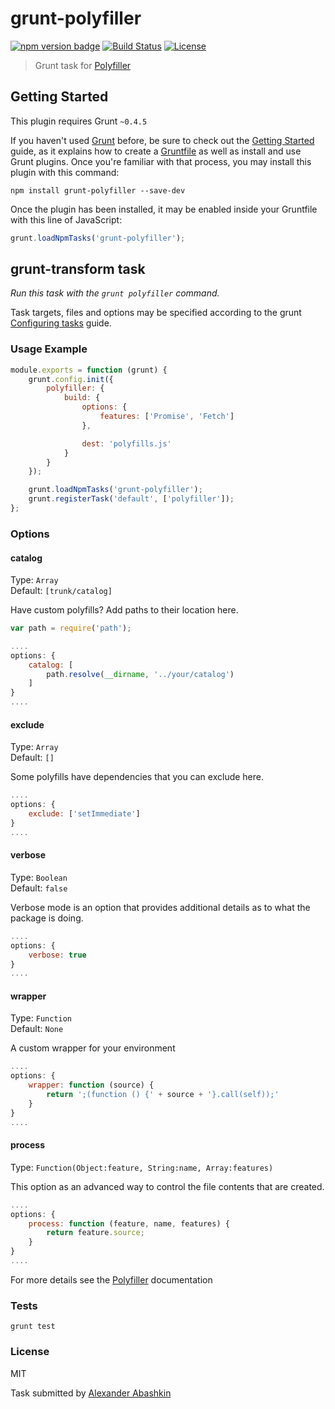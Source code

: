 # grunt-polyfiller

[![npm version badge](https://img.shields.io/npm/v/grunt-polyfiller.svg)](https://www.npmjs.org/package/grunt-polyfiller)
[![Build Status](https://travis-ci.org/monolithed/grunt-polyfiller.png)](https://travis-ci.org/monolithed/grunt-polyfiller)
[![License](https://img.shields.io/badge/license-MIT-brightgreen.svg)](LICENSE.txt)


> Grunt task for [Polyfiller](https://github.com/Polyfiller/polyfiller) 


## Getting Started
This plugin requires Grunt `~0.4.5`

If you haven't used [Grunt](http://gruntjs.com/) before, be sure to check out the [Getting Started](http://gruntjs.com/getting-started) guide, as it explains how to create a [Gruntfile](http://gruntjs.com/sample-gruntfile) as well as install and use Grunt plugins. Once you're familiar with that process, you may install this plugin with this command:

```shell
npm install grunt-polyfiller --save-dev
```

Once the plugin has been installed, it may be enabled inside your Gruntfile with this line of JavaScript:

```js
grunt.loadNpmTasks('grunt-polyfiller');
```

## grunt-transform task
_Run this task with the `grunt polyfiller` command._

Task targets, files and options may be specified according to the grunt [Configuring tasks](http://gruntjs.com/configuring-tasks) guide.

### Usage Example

```js
module.exports = function (grunt) {
	grunt.config.init({
		polyfiller: {
			build: {
				options: {
					features: ['Promise', 'Fetch']
				},

				dest: 'polyfills.js'
			}
		}
	});

	grunt.loadNpmTasks('grunt-polyfiller');
	grunt.registerTask('default', ['polyfiller']);
};
```


### Options

#### catalog
Type: `Array` <br />
Default: `[trunk/catalog]`

Have custom polyfills? Add paths to their location here.

```js
var path = require('path');

....
options: {
	catalog: [ 
		path.resolve(__dirname, '../your/catalog') 
	]
}
....
```

#### exclude

Type: `Array` <br />
Default: `[]`

Some polyfills have dependencies that you can exclude here.

```js
....
options: {
	exclude: ['setImmediate']
}
....
```

#### verbose

Type: `Boolean` <br />
Default: `false`

Verbose mode is an option that provides additional details as to what the package is doing.

```js
....
options: {
	verbose: true
}
....
```

#### wrapper

Type: `Function` <br />
Default: `None`

A custom wrapper for your environment

```js
....
options: {
	wrapper: function (source) {
		return ';(function () {' + source + '}.call(self));'
	}
}
....
```

#### process

Type: `Function(Object:feature, String:name, Array:features)` <br />

This option as an advanced way to control the file contents that are created.

```js
....
options: {
	process: function (feature, name, features) {
		return feature.source;
	}
}
....
```

For more details see the [Polyfiller](https://github.com/Polyfiller/polyfiller) documentation

### Tests

```
grunt test
```


### License

MIT

Task submitted by [Alexander Abashkin](https://github.com/monolithed)
